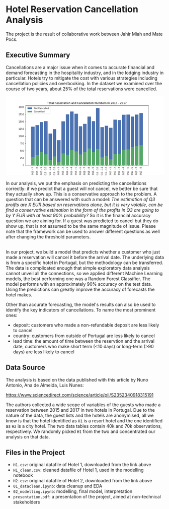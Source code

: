 # Hotel Reservation Cancellation Analysis

The project is the result of collaborative work between Jahir Miah and Mate Pocs. 
<br>

## Executive Summary
Cancellations are a major issue when it comes to accurate financial and demand forecasting in the hospitality industry, and in the lodging industry in particular.  Hotels try to mitigate the cost with various strategies including cancellation policies and overbooking. In the dataset we examined over the course of two years, about 25% of the total reservations were cancelled.
<br>

![](cover_chart.png)

In our analysis, we put the emphasis on predicting the cancellations correctly: if we predict that a guest will not cancel, we better be sure that they actually show up. This is a conservative approach to the problem. A question that can be answered with such a model: _The estimation of Q3 proifts are X EUR based on reservations alone, but it is very volatile, can be find a conservative estimation in the form of the profits in Q3 are going to by Y EUR with at least 90% probability?_ So it is the financial accuracy question we are aiming for. If a guest was predicted to cancel but they do show up, that is not assumed to be the same magnitude of issue. Please note that the framework can be used to answer different questions as well after changing the threshold parameters.  
<br>

In our project, we build a model that predicts whether a customer who just made a reservation will cancel it before the arrival date. The underlying data is from a specific hotel in Portugal, but the methodology can be transferred. The data is complicated enough that simple exploratory data analysis cannot unveil all the connections, so we applied different Machine Learning models, the best performing one was a Random Forest Classifier. The model performs with an approximately 90% accuracy on the test data. Using the predictions can greatly improve the accuracy of forecasts the hotel makes. 
<br>

Other than accurate forecasting, the model's results can also be used to identify the key indicators of cancellations. To name the most prominent ones: 
<br>
- deposit: customers who made a non-refundable deposit are less likely to cancel
- country: customers from outside of Portugal are less likely to cancel
- lead time: the amount of time between the reservtion and the arrival date, customers who make short term (<10 days) or long-term (>90 days) are less likely to cancel

## Data Source
The analysis is based on the data published with this article by Nuno Antonio, Ana de Almeida, Luis Nunes:

https://www.sciencedirect.com/science/article/pii/S2352340918315191

The authors collected a wide scope of variables of the guests who made a reservation between 2015 and 2017 in two hotels in Portugal. Due to the nature of the data, the guest lists and the hotels are anonymised, all we know is that the hotel identified as `H1` is a resort hotel and the one identified as `H2` is a city hotel. The two data tables contain 40k and 70k observations, respectively. We randomly picked `H1` from the two and concentrated our analysis on that data. 
<br>

## Files in the Project
- `H1.csv`: original datafile of Hotel 1, downloaded from the link above
- `H1_clean.csv`: cleaned datafile of Hotel 1, used in the modelling notebook
- `H2.csv`: original datafile of Hotel 2, downloaded from the link above
- `01_dataclean.ipynb`: data cleanup and EDA
- `02_modelling.ipynb`: modelling, final model, interpretation
- `presentation.pdf`: a presentation of the project, aimed at non-technical stakeholders
